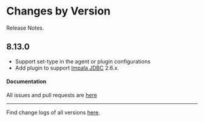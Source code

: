 Changes by Version
==================
Release Notes.

8.13.0
------------------

* Support set-type in the agent or plugin configurations
* Add plugin to support [Impala JDBC](https://www.cloudera.com/downloads/connectors/impala/jdbc/2-6-29.html) 2.6.x.

#### Documentation

All issues and pull requests are [here](https://github.com/apache/skywalking/milestone/150?closed=1)

------------------
Find change logs of all versions [here](changes).
